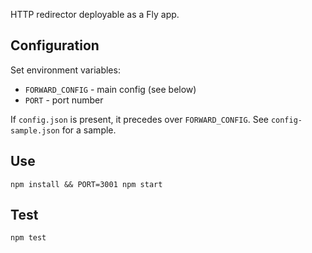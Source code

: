 HTTP redirector deployable as a Fly app.

Configuration
--------------

Set environment variables:

* ``FORWARD_CONFIG`` - main config (see below)
* ``PORT`` - port number

If ``config.json`` is present, it precedes over ``FORWARD_CONFIG``. See ``config-sample.json`` for a sample.

Use
---

``npm install && PORT=3001 npm start``

Test
-----
``npm test``
